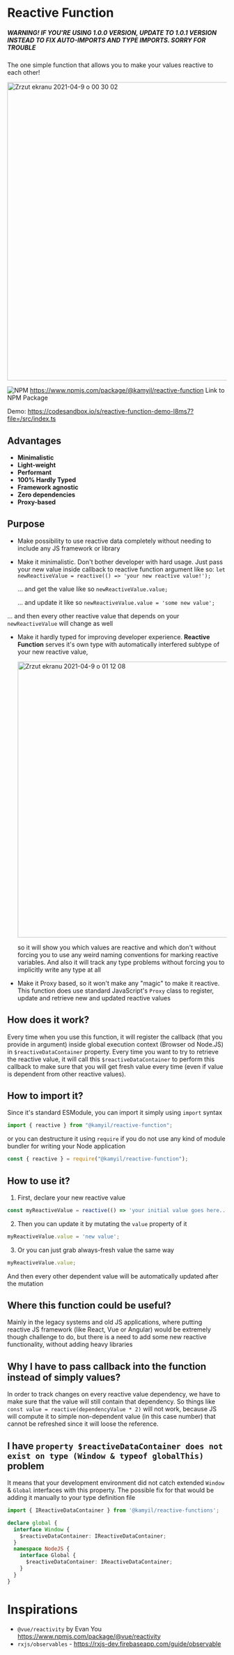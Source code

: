 # Reactive Function

##### WARNING! IF YOU'RE USING 1.0.0 VERSION, UPDATE TO 1.0.1 VERSION INSTEAD TO FIX AUTO-IMPORTS AND TYPE IMPORTS. SORRY FOR TROUBLE

The one simple function that allows you to make your values reactive to each other!

<img width="683" alt="Zrzut ekranu 2021-04-9 o 00 30 02" src="https://user-images.githubusercontent.com/26087070/114106898-194c9180-98d0-11eb-91f8-63fbcf82c81a.png">

![NPM](https://static.npmjs.com/da3ab40fb0861d15c83854c29f5f2962.png) https://www.npmjs.com/package/@kamyil/reactive-function Link to NPM Package

Demo: https://codesandbox.io/s/reactive-function-demo-l8ms7?file=/src/index.ts

## Advantages

- **Minimalistic**
- **Light-weight**
- **Performant**
- **100% Hardly Typed**
- **Framework agnostic**
- **Zero dependencies**
- **Proxy-based**

## Purpose

- Make possibility to use reactive data completely without needing to include any JS framework or library
- Make it minimalistic. Don't bother developer with hard usage. Just pass your new value inside callback to reactive function argument like so:
  `let newReactiveValue = reactive(() => 'your new reactive value!');`

  ... and get the value like so
`newReactiveValue.value;`

  ... and update it like so
`newReactiveValue.value = 'some new value';`

... and then every other reactive value that depends on your `newReactiveValue` will change as well

- Make it hardly typed for improving developer experience. **Reactive Function** serves it's own type with automatically interfered
  subtype of your new reactive value,

  <img width="632" alt="Zrzut ekranu 2021-04-9 o 01 12 08" src="https://user-images.githubusercontent.com/26087070/114107140-ab549a00-98d0-11eb-9060-433f9616b83f.png">

  so it will show you which values are reactive and which don't without forcing you to use any weird naming conventions for marking reactive variables. And also it will track any type problems without forcing you to implicitly write any type at all

- Make it Proxy based, so it won't make any "magic" to make it reactive. This function does use standard JavaScript's `Proxy` class to register, update and retrieve new and updated reactive values

## How does it work?

Every time when you use this function, it will register the callback (that you provide in argument)
inside global execution context (Browser od Node.JS) in `$reactiveDataContainer` property.
Every time you want to try to retrieve the reactive value, it will call this `$reactiveDataContainer` to perform this callback to
make sure that you will get fresh value every time (even if value is dependent from other reactive values). 

## How to import it?
Since it's standard ESModule, you can import it simply using `import` syntax
```ts
import { reactive } from "@kamyil/reactive-function";
```

or you can destructure it using `require` if you do not use any kind of module bundler for writing your Node application

```js
const { reactive } = require("@kamyil/reactive-function");
```

## How to use it?
1. First, declare your new reactive value
```ts
const myReactiveValue = reactive(() => 'your initial value goes here...');
```

2. Then you can update it by mutating the `value` property of it
```ts
myReactiveValue.value = 'new value';
```

3. Or you can just grab always-fresh value the same way
```ts
myReactiveValue.value;
```


And then every other dependent value will be automatically updated after the mutation

## Where this function could be useful?
Mainly in the legacy systems and old JS applications, where putting reactive JS framework (like React, Vue or Angular) would be extremely though challenge to do, but there is a need to add some new reactive functionality, without adding heavy libraries

## Why I have to pass callback into the function instead of simply values?
In order to track changes on every reactive value dependency, we have to make sure that the value will still contain that dependency.
So things like `const value = reactive(dependencyValue * 2)` will not work, because JS will compute it to simple non-dependent value (in this case number) that cannot be refreshed since it will loose the reference.

## I have `property $reactiveDataContainer does not exist on type (Window & typeof globalThis)` problem

It means that your development environment did not catch extended `Window` & `Global` interfaces with this property. The possible fix for that would be adding it manually to your type definition file

```ts
import { IReactiveDataContainer } from '@kamyil/reactive-functions';

declare global {
  interface Window {
    $reactiveDataContainer: IReactiveDataContainer;
  }
  namespace NodeJS {
    interface Global {
      $reactiveDataContainer: IReactiveDataContainer;
    }
  }
}
```

# Inspirations
- `@vue/reactivity` by Evan You https://www.npmjs.com/package/@vue/reactivity
- `rxjs/observables` - https://rxjs-dev.firebaseapp.com/guide/observable

